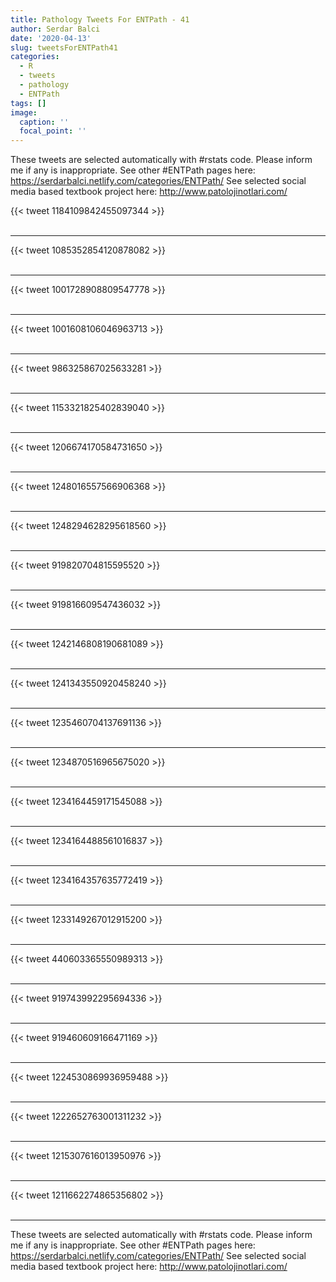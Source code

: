 ```yaml
---
title: Pathology Tweets For ENTPath - 41
author: Serdar Balci
date: '2020-04-13'
slug: tweetsForENTPath41
categories:
  - R
  - tweets
  - pathology
  - ENTPath
tags: []
image:
  caption: ''
  focal_point: ''
---
```



These tweets are selected automatically with #rstats code. Please inform me if any is inappropriate.
See other #ENTPath pages here: https://serdarbalci.netlify.com/categories/ENTPath/ 
See selected social media based textbook project here: http://www.patolojinotlari.com/

{{< tweet 1184109842455097344 >}}
<br>
<br>
<hr>
{{< tweet 1085352854120878082 >}}
<br>
<br>
<hr>
{{< tweet 1001728908809547778 >}}
<br>
<br>
<hr>
{{< tweet 1001608106046963713 >}}
<br>
<br>
<hr>
{{< tweet 986325867025633281 >}}
<br>
<br>
<hr>
{{< tweet 1153321825402839040 >}}
<br>
<br>
<hr>
{{< tweet 1206674170584731650 >}}
<br>
<br>
<hr>
{{< tweet 1248016557566906368 >}}
<br>
<br>
<hr>
{{< tweet 1248294628295618560 >}}
<br>
<br>
<hr>
{{< tweet 919820704815595520 >}}
<br>
<br>
<hr>
{{< tweet 919816609547436032 >}}
<br>
<br>
<hr>
{{< tweet 1242146808190681089 >}}
<br>
<br>
<hr>
{{< tweet 1241343550920458240 >}}
<br>
<br>
<hr>
{{< tweet 1235460704137691136 >}}
<br>
<br>
<hr>
{{< tweet 1234870516965675020 >}}
<br>
<br>
<hr>
{{< tweet 1234164459171545088 >}}
<br>
<br>
<hr>
{{< tweet 1234164488561016837 >}}
<br>
<br>
<hr>
{{< tweet 1234164357635772419 >}}
<br>
<br>
<hr>
{{< tweet 1233149267012915200 >}}
<br>
<br>
<hr>
{{< tweet 440603365550989313 >}}
<br>
<br>
<hr>
{{< tweet 919743992295694336 >}}
<br>
<br>
<hr>
{{< tweet 919460609166471169 >}}
<br>
<br>
<hr>
{{< tweet 1224530869936959488 >}}
<br>
<br>
<hr>
{{< tweet 1222652763001311232 >}}
<br>
<br>
<hr>
{{< tweet 1215307616013950976 >}}
<br>
<br>
<hr>
{{< tweet 1211662274865356802 >}}
<br>
<br>
<hr>


These tweets are selected automatically with #rstats code. Please inform me if any is inappropriate.
See other #ENTPath pages here: https://serdarbalci.netlify.com/categories/ENTPath/ 
See selected social media based textbook project here: http://www.patolojinotlari.com/
